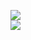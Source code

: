 [![](https://img.shields.io/badge/Made%20With-Github%20Spray-lightgrey.svg?style=for-the-badge&logo=github)](https://github.com/Annihil/github-spray#19568)  
[![](https://i.imgur.com/2DrTn0Z.gif)](https://github.com/Annihil/github-spray)